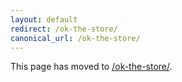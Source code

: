 ```yaml
---
layout: default
redirect: /ok-the-store/
canonical_url: /ok-the-store/
---
```


This page has moved to [/ok-the-store/](/ok-the-store/).
